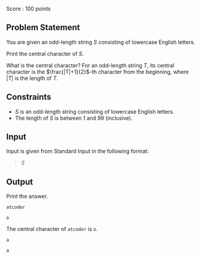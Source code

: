 Score : $100$ points

## Problem Statement

You are given an odd-length string $S$ consisting of lowercase English letters.

Print the central character of $S$.

What is the central character?
For an odd-length string $T$, its central character is the $\frac{|T|+1}{2}$-th character from the beginning, where $|T|$ is the length of $T$.

## Constraints

- $S$ is an odd-length string consisting of lowercase English letters.
- The length of $S$ is between $1$ and $99$ (inclusive).

## Input

Input is given from Standard Input in the following format:

> $S$

## Output

Print the answer.

```input1
atcoder
```

```output1
o
```

The central character of `atcoder` is `o`.

```input2
a
```

```output2
a
```